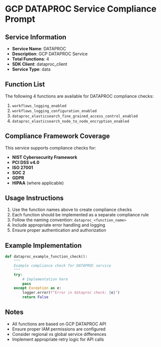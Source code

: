 # GCP DATAPROC Service Compliance Prompt

## Service Information
- **Service Name**: DATAPROC
- **Description**: GCP DATAPROC Service
- **Total Functions**: 4
- **SDK Client**: dataproc_client
- **Service Type**: data

## Function List
The following 4 functions are available for DATAPROC compliance checks:

1. `workflows_logging_enabled`
2. `workflows_logging_configuration_enabled`
3. `dataproc_elasticsearch_fine_grained_access_control_enabled`
4. `dataproc_elasticsearch_node_to_node_encryption_enabled`


## Compliance Framework Coverage
This service supports compliance checks for:
- **NIST Cybersecurity Framework**
- **PCI DSS v4.0**
- **ISO 27001**
- **SOC 2**
- **GDPR**
- **HIPAA** (where applicable)

## Usage Instructions
1. Use the function names above to create compliance checks
2. Each function should be implemented as a separate compliance rule
3. Follow the naming convention: `dataproc_<function_name>`
4. Include appropriate error handling and logging
5. Ensure proper authentication and authorization

## Example Implementation
```python
def dataproc_example_function_check():
    """
    Example compliance check for DATAPROC service
    """
    try:
        # Implementation here
        pass
    except Exception as e:
        logger.error(f"Error in dataproc check: {e}")
        return False
```

## Notes
- All functions are based on GCP DATAPROC API
- Ensure proper IAM permissions are configured
- Consider regional vs global service differences
- Implement appropriate retry logic for API calls
